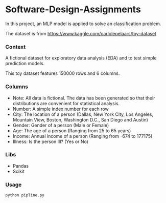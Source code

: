 # Software-Design-Assignments

In this project, an MLP model is applied to solve an classification problem.

The dataset is from https://www.kaggle.com/carlolepelaars/toy-dataset

### Context
A fictional dataset for exploratory data analysis (EDA) and to test simple prediction models.

This toy dataset features 150000 rows and 6 columns.

### Columns

- Note: All data is fictional. The data has been generated so that their distributions are convenient for statistical analysis.
- Number: A simple index number for each row
- City: The location of a person (Dallas, New York City, Los Angeles, Mountain View, Boston, Washington D.C., San Diego and Austin)
- Gender: Gender of a person (Male or Female)
- Age: The age of a person (Ranging from 25 to 65 years)
- Income: Annual income of a person (Ranging from -674 to 177175)
- Illness: Is the person Ill? (Yes or No)

### Libs
* Pandas
* Scikit

### Usage
```
python pipline.py
```
